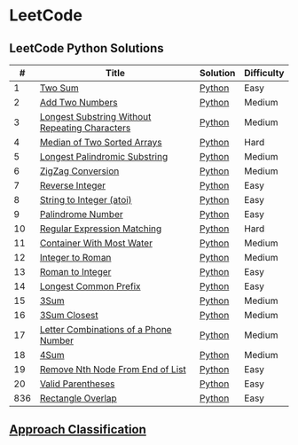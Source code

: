 # LeetCode

## LeetCode Python Solutions

| # | Title | Solution | Difficulty |
|---| ----- | -------- | ---------- |
|1|[Two Sum](https://leetcode.com/problems/two-sum/)| [Python](./Algorithm/Python/0001_Two_Sum.py)|Easy|
|2|[Add Two Numbers](https://leetcode.com/problems/add-two-numbers/)| [Python](./Algorithm/Python/0002_Add_Two_Numbers.py)|Medium|
|3|[Longest Substring Without Repeating Characters](https://leetcode.com/problems/longest-substring-without-repeating-characters/)| [Python](./Algorithm/Python/0003_Longest_Substring_Without_Repreating_Characters.py)|Medium|
|4|[Median of Two Sorted Arrays](https://leetcode.com/problems/median-of-two-sorted-arrays/)| [Python](./Algorithm/Python/0004_Median_of_Two_Sorted_Arrays.py)|Hard|
|5|[Longest Palindromic Substring](https://leetcode.com/problems/longest-palindromic-substring/)| [Python](./Algorithm/Python/0005_Longest_Palindromic_Substring.py)|Medium|
|6|[ZigZag Conversion](https://leetcode.com/problems/zigzag-conversion/)| [Python](./Algorithm/Python/0006_ZigZag_Conversion.py)|Medium|
|7|[Reverse Integer](https://leetcode.com/problems/reverse-integer/)| [Python](./Algorithm/Python/0007_Reverse_Integer.py)|Easy|
|8|[String to Integer (atoi)](https://leetcode.com/problems/string-to-integer-atoi/)| [Python](./Algorithm/Python/0008_String_to_Integer_(atoi).py)|Easy|
|9|[Palindrome Number](https://leetcode.com/problems/palindrome-number/)| [Python](./Algorithm/Python/0009_Palindrome_Number.py)|Easy|
|10|[Regular Expression Matching](https://leetcode.com/problems/regular-expression-matching/)| [Python](./Algorithm/Python/0010_Regular_Expression_Matching.py)|Hard|
|11|[Container With Most Water](https://leetcode.com/problems/container-with-most-water/)| [Python](./Algorithm/Python/0011_Container_With_Most_Water.py)|Medium|
|12|[Integer to Roman](https://leetcode.com/problems/integer-to-roman/)| [Python](./Algorithm/Python/0012_Integer_to_Roman.py)|Medium|
|13|[Roman to Integer](https://leetcode.com/problems/roman-to-integer/)| [Python](./algorithms/cpp/romanToInteger/roman)|Easy|
|14|[Longest Common Prefix](https://leetcode.com/problems/longest-common-prefix/)| [Python](./algorithms/cpp/longestCommonPrefix/longest)|Easy|
|15|[3Sum](https://leetcode.com/problems/3sum/)| [Python](./algorithms/cpp/3S)|Medium|
|16|[3Sum Closest](https://leetcode.com/problems/3sum-closest/)| [Python](./algorithms/cpp/3SumClosest/3S)|Medium|
|17|[Letter Combinations of a Phone Number](https://leetcode.com/problems/letter-combinations-of-a-phone-number/)| [Python](./algorithms/cpp/letterCombinationsOfAPhoneNum)|Medium|
|18|[4Sum](https://leetcode.com/problems/4sum/)| [Python](./algorithms/cpp/4)|Medium|
|19|[Remove Nth Node From End of List](https://leetcode.com/problems/remove-nth-node-from-end-of-list/)| [Python](./algorithms/python/RemoveNthNodeFromEndOfList/re)|Easy|
|20|[Valid Parentheses](https://leetcode.com/problems/valid-parentheses/)| [Python](./algorithms/cpp/validParentheses/valid)|Easy|
|836|[Rectangle Overlap](https://leetcode.com/problems/rectangle-overlap/)| [Python](./Algorithm/Python/0836_Rectangle_Overlap.py)|Easy|


## [Approach Classification](./Approach/approach.md)




















